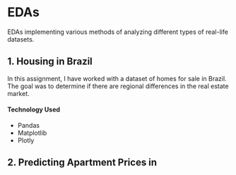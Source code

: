 # EDAs

EDAs implementing various methods of analyzing different types of real-life datasets.

## 1. Housing in Brazil
In this assignment, I have worked with a dataset of homes for sale in Brazil. The goal was to determine if there are regional differences in the real estate market.

#### Technology Used
- Pandas
- Matplotlib
- Plotly

## 2. Predicting Apartment Prices in 
